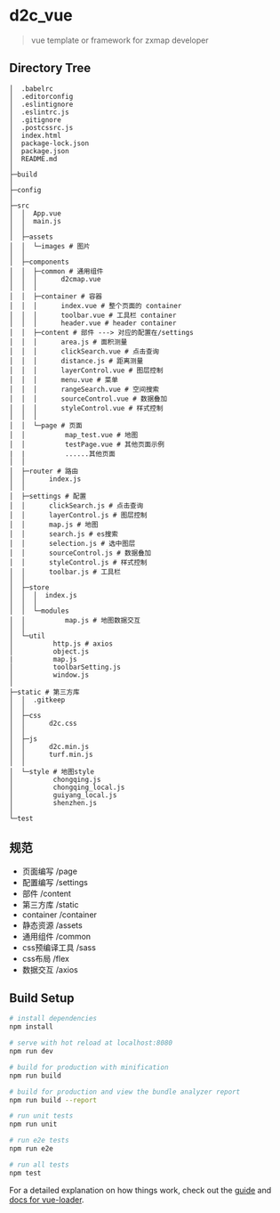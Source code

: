 # d2c_vue

> vue template or framework for zxmap developer

## Directory Tree

```
│  .babelrc
│  .editorconfig
│  .eslintignore
│  .eslintrc.js
│  .gitignore
│  .postcssrc.js
│  index.html
│  package-lock.json
│  package.json
│  README.md
│
├─build
│
├─config
│
├─src
│  │  App.vue
│  │  main.js
│  │
│  ├─assets
│  │  └─images # 图片
│  │
│  ├─components
│  │  ├─common # 通用组件
│  │  │      d2cmap.vue
│  │  │
│  │  ├─container # 容器
│  │  │      index.vue # 整个页面的 container
│  │  │      toolbar.vue # 工具栏 container
│  │  │      header.vue # header container
│  │  ├─content # 部件 ---> 对应的配置在/settings
│  │  │      area.js # 面积测量
│  │  │      clickSearch.vue # 点击查询
│  │  │      distance.js # 距离测量
│  │  │      layerControl.vue # 图层控制
│  │  │      menu.vue # 菜单
│  │  │      rangeSearch.vue # 空间搜索
│  │  │      sourceControl.vue # 数据叠加
│  │  │      styleControl.vue # 样式控制
│  │  │
│  │  └─page # 页面
│  │          map_test.vue # 地图
│  │          testPage.vue # 其他页面示例
|  |          ......其他页面
│  │
│  ├─router # 路由
│  │      index.js
│  │
│  ├─settings # 配置
│  │      clickSearch.js # 点击查询
│  │      layerControl.js # 图层控制
│  │      map.js # 地图
│  │      search.js # es搜索
│  │      selection.js # 选中图层
│  │      sourceControl.js # 数据叠加
│  │      styleControl.js # 样式控制
│  │      toolbar.js # 工具栏
│  │
│  ├─store
│  │  │  index.js
│  │  │
│  │  └─modules
│  │          map.js # 地图数据交互
│  │
│  └─util
│          http.js # axios
│          object.js
|          map.js
│          toolbarSetting.js
│          window.js
│
├─static # 第三方库
│  │  .gitkeep
│  │
│  ├─css
│  │      d2c.css
│  │
│  ├─js
│  │      d2c.min.js
│  │      turf.min.js
│  │
│  └─style # 地图style
│          chongqing.js
│          chongqing_local.js
│          guiyang_local.js
│          shenzhen.js
│
└─test
```

## 规范

- 页面编写 /page
- 配置编写 /settings
- 部件 /content
- 第三方库 /static
- container /container
- 静态资源 /assets
- 通用组件 /common
- css预编译工具 /sass
- css布局 /flex
- 数据交互 /axios


## Build Setup

``` bash
# install dependencies
npm install

# serve with hot reload at localhost:8080
npm run dev

# build for production with minification
npm run build

# build for production and view the bundle analyzer report
npm run build --report

# run unit tests
npm run unit

# run e2e tests
npm run e2e

# run all tests
npm test
```

For a detailed explanation on how things work, check out the [guide](http:#vuejs-templates.github.io/webpack/) and [docs for vue-loader](http:#vuejs.github.io/vue-loader).
